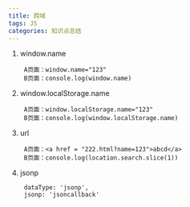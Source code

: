 ```yaml
---
title: 跨域
tags: JS
categories: 知识点总结
---
```


1. window.name
	
		A页面：window.name="123"
		B页面：console.log(window.name)
2. window.localStorage.name

		A页面：window.localStorage.name="123"
		B页面：console.log(window.localStorage.name)
3. url

		A页面：<a href = "222.html?name=123">abcd</a>
		B页面：console.log(location.search.slice(1))
4. jsonp
 
	 	dataType: 'jsonp',
  	 	jsonp: 'jsoncallback'
			